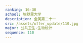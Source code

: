 ```yaml
---
ranking: 16-30
school: 埃默里大学
description: 全美第二十一
src: /assets/offer_update/110.jpg
major: 公共卫生-生物统计
sequence: 110
---
```

